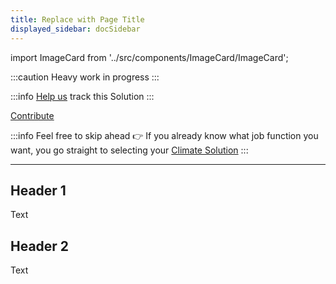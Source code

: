 ```yaml
---
title: Replace with Page Title
displayed_sidebar: docSidebar
---
```

import ImageCard from '../src/components/ImageCard/ImageCard';

:::caution
Heavy work in progress
:::

:::info [Help us](contribute) track this Solution
:::

<a href="https://www.example.com" class="doc-button">Contribute</a>

<div style={{ display: 'flex', flexWrap: 'wrap'}}>
    <ImageCard
    title="Recycled Plastics"
    description="Transforming discarded plastics into useful products, reducing plastic waste and its impact on the environment."
    imageUrl="img/recycled-plastics.png"
    linkUrl="../solution-recycled-plastics"
    />
    <ImageCard
    title="Recycled Plastics"
    description="Transforming discarded plastics into useful products, reducing plastic waste and its impact on the environment."
    imageUrl="img/recycled-plastics.png"
    linkUrl="../solution-recycled-plastics"
    />
    <ImageCard
    title="Recycled Plastics"
    description="Transforming discarded plastics into useful products, reducing plastic waste and its impact on the environment."
    imageUrl="img/recycled-plastics.png"
    linkUrl="../solution-recycled-plastics"
    />
</div>

:::info Feel free to skip ahead 👉
If you already know what job function you want, you go straight to selecting your [Climate Solution](solutions)
:::


---

## Header 1

Text

## Header 2

Text
